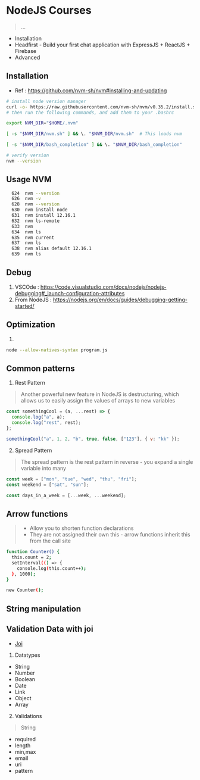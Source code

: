 # NodeJS Courses

> ...

- Installation
- Headfirst - Build your first chat application with ExpressJS + ReactJS + Firebase
- Advanced

## Installation

- Ref : https://github.com/nvm-sh/nvm#installing-and-updating

```bash
# install node version manager
curl -o- https://raw.githubusercontent.com/nvm-sh/nvm/v0.35.2/install.sh | bash
# then run the following commands, and add them to your .bashrc

export NVM_DIR="$HOME/.nvm"

[ -s "$NVM_DIR/nvm.sh" ] && \. "$NVM_DIR/nvm.sh"  # This loads nvm

[ -s "$NVM_DIR/bash_completion" ] && \. "$NVM_DIR/bash_completion"

# verify version
nvm --version
```

## Usage NVM

```bash
  624  nvm --version
  626  nvm -v
  628  nvm --version
  630  nvm install node
  631  nvm install 12.16.1
  632  nvm ls-remote
  633  nvm
  634  nvm ls
  635  nvm current
  637  nvm ls
  638  nvm alias default 12.16.1
  639  nvm ls

```

## Debug

1. VSCOde : https://code.visualstudio.com/docs/nodejs/nodejs-debugging#_launch-configuration-attributes
2. From NodeJS : https://nodejs.org/en/docs/guides/debugging-getting-started/

## Optimization

1.

```bash
node --allow-natives-syntax program.js
```

## Common patterns

1. Rest Pattern

> Another powerful new feature in NodeJS is destructuring, which allows us to easily assign the values of arrays to new variables

```js
const somethingCool = (a, ...rest) => {
  console.log("a", a);
  console.log("rest", rest);
};

somethingCool("a", 1, 2, "b", true, false, ["123"], { v: "kk" });
```

2. Spread Pattern

> The spread pattern is the rest pattern in reverse - you expand a single variable into many

```js
const week = ["mon", "tue", "wed", "thu", "fri"];
const weekend = ["sat", "sun"];

const days_in_a_week = [...week, ...weekend];
```

## Arrow functions

> - Allow you to shorten function declarations
> - They are not assigned their own this - arrow functions inherit this from the call site

```bash
function Counter() {
  this.count = 2;
  setInterval(() => {
    console.log(this.count++);
  }, 1000);
}

new Counter();
```

## String manipulation

## Validation Data with joi

- [Joi](https://hapi.dev/module/joi/api/?v=17.1.1)

1. Datatypes

- String
- Number
- Boolean
- Date
- Link
- Object
- Array

2. Validations

> String

- required
- length
- min,max
- email
- uri
- pattern
